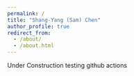 ```yaml
---
permalink: /
title: "Shang-Yang (Sam) Chen"
author_profile: true
redirect_from: 
  - /about/
  - /about.html
---
```


Under Construction
testing github actions
